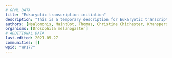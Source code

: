 ```yaml
---
# GPML DATA
title: "Eukaryotic transcription initiation"
description: "This is a temporary description for Eukaryotic transcription initiation"
authors: [Nsalomonis, MaintBot, Thomas, Christine Chichester, Khanspers, Ryan.miller, Egonw, Eweitz]
organisms: [Drosophila melanogaster]
# ADDITIONAL DATA
last-edited: 2021-05-27
communities: []
wpid: "WP177"
---
```

